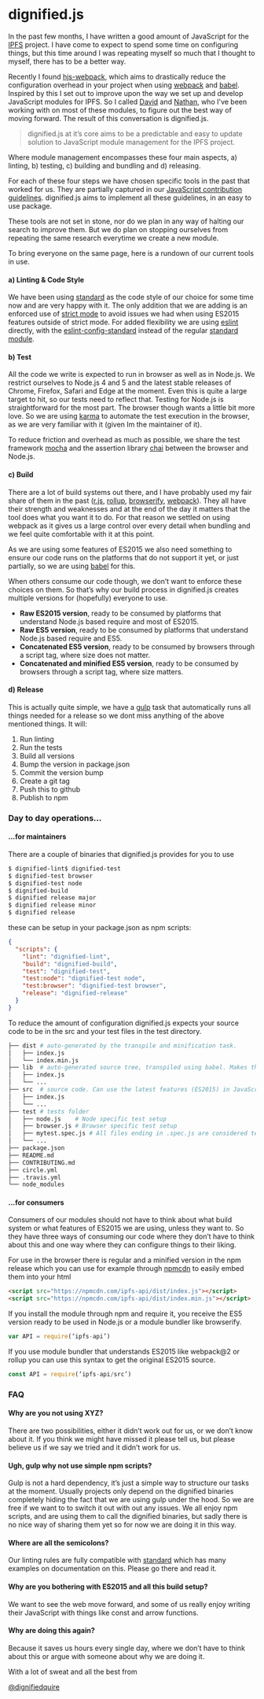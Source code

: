 # dignified.js

In the past few months, I have written a good amount of JavaScript for
the [IPFS](https://ipfs.io/) project. I have come to expect to spend
some time on configuring things, but this time around I was repeating
myself so much that I thought to myself, there has to be a better way.

Recently I found [hjs-webpack](https://github.com/HenrikJoreteg/hjs-webpack), which
aims to drastically reduce the configuration overhead in your project
when using [webpack](http://webpack.github.io/) and [babel](http://babeljs.io/).
Inspired by this I set out to improve upon the way we set up and
develop JavaScript modules for IPFS.
So I called [David](https://github.com/diasdavid) and [Nathan](https://github.com/nginnever),
who I've been working with on most of these modules, to figure out the
best way of moving forward. The result of this conversation is dignified.js.

> dignified.js at it’s core aims to be a predictable and easy to update solution to JavaScript module management for the IPFS project.

Where module management encompasses these four main
aspects, a) linting, b) testing, c) building and bundling and d) releasing.

For each of these four steps we have chosen specific tools in the
past that worked for us. They are partially captured in our
[JavaScript contribution guidelines](https://github.com/ipfs/community/blob/master/js-contribution-guidelines.md). dignified.js aims to implement
all these guidelines, in an easy to use package.

These tools are not set in stone, nor do we plan in any way of halting
our search to improve them. But we do plan on stopping ourselves
from repeating the same research everytime we create a new module.

To bring everyone on the same page, here is a rundown of our current
tools in use.

#### a) Linting & Code Style

We have been using [standard](https://github.com/feross/standard) as the
code style of our choice for some time now and are very happy with it.
The only addition that we are adding is an enforced use of
[strict mode](https://developer.mozilla.org/en-US/docs/Web/JavaScript/Reference/Strict_mode) to avoid issues we had when using ES2015
features outside of strict mode. For added flexibility we are using
[eslint](http://eslint.org/) directly, with the [eslint-config-standard](https://github.com/feross/eslint-config-standard) instead of the regular [standard module](https://github.com/feross/standard).

#### b) Test

All the code we write is expected to run in browser as well as in Node.js.
We restrict ourselves to Node.js 4 and 5 and the latest stable releases
of Chrome, Firefox, Safari and Edge at the moment.  Even this is quite a
large target to hit, so our tests need to reflect that. Testing for Node.js
is straightforward for the most part. The browser though wants a
little bit more love. So we are using [karma](http://karma-runner.github.io)
to automate the test execution in the browser, as we are very familiar with
it (given Im the maintainer of it).

To reduce friction and overhead as much as possible, we share the test
framework [mocha](http://mochajs.org/) and the assertion library [chai](http://chaijs.com/) between the browser and Node.js.

#### c) Build

There are a lot of build systems out there, and I have probably used my
fair share of them in the past ([r.js](http://requirejs.org/), [rollup](http://rollupjs.org/), [browserify](http://browserify.org/), [webpack](http://webpack.github.io/)). They all have their strength and weaknesses and at the
end of the day it matters that the tool does what you want it to do. For
that reason we settled on using webpack as it gives us a large control over
every detail when bundling and we feel quite comfortable with it at this
point.

As we are using some features of ES2015 we also need something to ensure
our code runs on the platforms that do not support it yet, or just
partially, so we are using [babel](http://babeljs.io/) for this.

When others consume our code though, we don’t want to enforce these choices
on them. So that’s why our build process in dignified.js creates multiple
versions for (hopefully) everyone to use.

- __Raw ES2015 version__, ready to be consumed by platforms that understand Node.js based require and most of ES2015.
- __Raw ES5 version__, ready to be consumed by platforms that understand Node.js based require and ES5.
- __Concatenated ES5 version__, ready to be consumed by browsers through a script tag, where size does not matter.
- __Concatenated and minified ES5 version__, ready to be consumed by browsers through a script tag, where size matters.

#### d) Release

This is actually quite simple, we have a [gulp](http://gulpjs.com/) task
that automatically runs all things needed for a release so we dont miss
anything of the above mentioned things. It will:

1. Run linting
2. Run the tests
3. Build all versions
4. Bump the version in package.json
5. Commit the version bump
6. Create a git tag
7. Push this to github
8. Publish to npm

### Day to day operations...

#### ...for maintainers

There are a couple of binaries that dignified.js provides for you to use

```sh
$ dignified-lint$ dignified-test
$ dignified-test browser
$ dignified-test node
$ dignified-build
$ dignified release major
$ dignified release minor
$ dignified release
```
these can be setup in your package.json as npm scripts:

```json
{
  "scripts": {
    "lint": "dignified-lint",
    "build": "dignified-build",
    "test": "dignified-test",
    "test:node": "dignified-test node",
    "test:browser": "dignified-test browser",
    "release": "dignified-release"
  }
}
```

To reduce the amount of configuration dignified.js expects your source code to be in the src and your test files in the test directory.

```sh
├── dist # auto-generated by the transpile and minification task.
│   ├── index.js
│   └── index.min.js
├── lib  # auto-generated source tree, transpiled using babel. Makes the code es5 compatible
│   ├── index.js
│   └── ...
├── src  # source code. Can use the latest features (ES2015) in JavaScript.
│   ├── index.js
│   └── ...
├── test # tests folder
│   ├── node.js    # Node specific test setup
│   ├── browser.js # Browser specific test setup
│   ├── mytest.spec.js # All files ending in .spec.js are considered test files to be run
│   └── ...
├── package.json
├── README.md
├── CONTRIBUTING.md
├── circle.yml
├── .travis.yml
└── node_modules
```

#### ...for consumers

Consumers of our modules should not have to think about what build system
or what features of ES2015 we are using, unless they want to.
So they have three ways of consuming our code where they don’t
have to think about this and one way where they can configure things
to their liking.

For use in the browser there is regular and a minified version in the
npm release which you can use for example through [npmcdn](https://npmcdn.com/)
to easily embed them into your html

```html
<script src="https://npmcdn.com/ipfs-api/dist/index.js"></script>
<script src="https://npmcdn.com/ipfs-api/dist/index.min.js"></script>
```

If you install the module through npm and require it, you receive the
ES5 version ready to be used in Node.js or a module bundler like browserify.

```js
var API = require(‘ipfs-api’)
```

If you use module bundler that understands ES2015 like webpack@2 or
rollup you can use this syntax to get the original ES2015 source.

```js
const API = require(‘ipfs-api/src’)
```

### FAQ

#### Why are you not using XYZ?

There are two possibilities, either it didn’t work out for us, or
we don’t know about it. If you think we might have missed it please tell us,
but please believe us if we say we tried and it didn’t work for us.

#### Ugh, gulp why not use simple npm scripts?

Gulp is not a hard dependency, it’s just a simple way to structure our tasks
at the moment. Usually projects only depend on the dignified binaries
completely hiding the fact that we are using gulp under the hood. So we are
free if we want to to switch it out with out any issues. We all enjoy npm
scripts, and are using them to call the dignified binaries, but sadly there
is no nice way of sharing them yet so for now we are doing it in this way.

#### Where are all the semicolons?

Our linting rules are fully compatible with [standard](https://github.com/feross/standard)
which has many examples on documentation on this. Please go there and read it.

#### Why are you bothering with ES2015 and all this build setup?

We want to see the web move forward, and some of us really enjoy writing
their JavaScript with things like const and arrow functions.

#### Why are doing this again?

Because it saves us hours every single day, where we don’t have to think
about this or argue with someone about why we are doing it.

With a lot of sweat and all the best from

[@dignifiedquire](http://github.com/dignifiedquire/)
